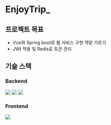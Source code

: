# EnjoyTrip_

## 프로젝트 목표
- Vue와 Spring boot로 웹 서비스 구현 역량 기르기
- JWt 적용 및 Redis로 토큰 관리

## 기술 스택

### Backend
<div align="left">
<img src="https://img.shields.io/badge/Java-007396?style=flat-square&logo=Java&logoColor=white"/>
<img src="https://img.shields.io/badge/SpringBoot-6DB33F?style=flat-square&logo=SpringBoot&logoColor=white"/>
<img src="https://img.shields.io/badge/Mysql-E6B91E?style=flat-square&logo=MySql&logoColor=white"/>
</div>

### Frontend
<div align="left">
<img src="https://img.shields.io/badge/Vue.js-4FC08D?style=flat&logo=vuedotjs&logoColor=white" />
</div>
